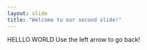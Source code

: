 ```yaml
---
layout: slide
title: "Welcome to our second slide!"
---
```

HELLLO WORLD
Use the left arrow to go back!
